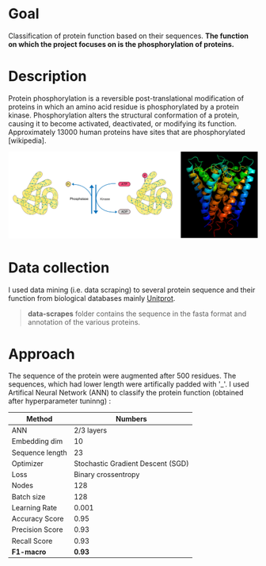 # Goal
Classification of protein function based on their sequences. 
**The function on which the project focuses on is the phosphorylation of proteins.**

# Description 
Protein phosphorylation is a reversible post-translational modification of proteins in which an amino acid residue is phosphorylated by a protein kinase. Phosphorylation alters the structural conformation of a protein, causing it to become activated, deactivated, or modifying its function. Approximately 13000 human proteins have sites that are phosphorylated [wikipedia].

![Protein phosphorylation ](./picture/title.png)

# Data collection

I used data mining (i.e. data scraping) to several protein sequence and their function from biological databases mainly [Unitprot](https://www.uniprot.org/uniprot/P03960).

>**data-scrapes** folder contains the sequence in the fasta format and annotation of the various proteins.

# Approach 
The sequence of the protein were augmented after 500 residues. The sequences, which had lower length were artifically padded with '_'.
I used Artifical Neural Network (ANN) to classify the protein function (obtained after hyperparameter tuninng) :  

|     Method    |   Numbers
| ------------- | ------------- |
|      ANN    | 2/3  layers |
| Embedding dim  | 10      |
| Sequence length | 23 |
| Optimizer     | Stochastic Gradient Descent (SGD)   |
| Loss | Binary crossentropy | 
| Nodes | 128|
|Batch size | 128 |
|Learning Rate | 0.001 |
|Accuracy Score | 0.95 |
|Precision Score | 0.93|
|Recall Score | 0.93|
|**F1-macro**| **0.93**|



